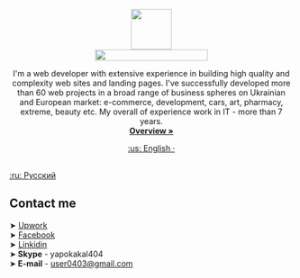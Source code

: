 <p align="center">
  <a href="https://kpolosin.github.io/">
    <img src="https://kpolosin.github.io/dist/images/small-logo.svg" width=72 height=72>
    <br>
    <img src="https://kpolosin.github.io/dist/images/name-logo.svg" width=200 height=20>
  </a>


<p align="center">
    I'm a web developer with extensive experience in building high quality and complexity web sites and landing pages. I've successfully developed more than 60 web projects in a broad range of business spheres on Ukrainian and European market: e-commerce, development, cars, art, pharmacy, extreme, beauty etc.
    My overall of experience work in IT - more than 7 years.
    <br>
    <a href="https://kpolosin.github.io/"><strong>Overview &raquo;</strong></a>
  </p>
</p>

<p align="center">
    <a href="https://kpolosin.github.io">:us: English &middot;</a></p><br>
    <a href="https://kpolosin.github.io/rus/index.html">:ru: Русский</a>
</p>



## Contact me
➤ [Upwork](https://www.upwork.com/o/profiles/users/_~013f4766f5942a8a0c/)<br>
➤ [Facebook](https://www.facebook.com/kostya.polosin)<br>
➤ [Linkidin](https://www.linkedin.com/in/konstantinpolosin/)<br>
➤<b> Skype</b> - yapokakal404<br>
➤<b> E-mail</b> - user0403@gmail.com<br>
 
